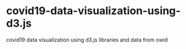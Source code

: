 # covid19-data-visualization-using-d3.js
covid19 data visualization using d3.js libraries and data from owid

